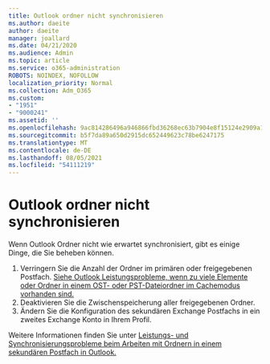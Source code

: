 ```yaml
---
title: Outlook ordner nicht synchronisieren
ms.author: daeite
author: daeite
manager: joallard
ms.date: 04/21/2020
ms.audience: Admin
ms.topic: article
ms.service: o365-administration
ROBOTS: NOINDEX, NOFOLLOW
localization_priority: Normal
ms.collection: Adm_O365
ms.custom:
- "1951"
- "9000241"
ms.assetid: ''
ms.openlocfilehash: 9ac814286496a946866fbd36268ec63b7904e8f15124e2909a134805fc615a7a
ms.sourcegitcommit: b5f7da89a650d2915dc652449623c78be6247175
ms.translationtype: MT
ms.contentlocale: de-DE
ms.lasthandoff: 08/05/2021
ms.locfileid: "54111219"
---
```

# <a name="outlook-not-synching-folders"></a>Outlook ordner nicht synchronisieren

Wenn Outlook Ordner nicht wie erwartet synchronisiert, gibt es einige Dinge, die Sie beheben können.

1. Verringern Sie die Anzahl der Ordner im primären oder freigegebenen Postfach. [Siehe Outlook Leistungsprobleme, wenn zu viele Elemente oder Ordner in einem OST- oder PST-Dateiordner im Cachemodus vorhanden sind.](https://support.microsoft.com/help/2768656)
2. Deaktivieren Sie die Zwischenspeicherung aller freigegebenen Ordner.
3. Ändern Sie die Konfiguration des sekundären Exchange Postfachs in ein zweites Exchange Konto in Ihrem Profil.

Weitere Informationen finden Sie unter [Leistungs- und Synchronisierungsprobleme beim Arbeiten mit Ordnern in einem sekundären Postfach in Outlook.](https://support.microsoft.com/help/3115602)
